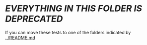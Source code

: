 
# *EVERYTHING IN THIS FOLDER IS DEPRECATED*

If you can move these tests to one of the folders indicated by
[../README.md](../README.md)
